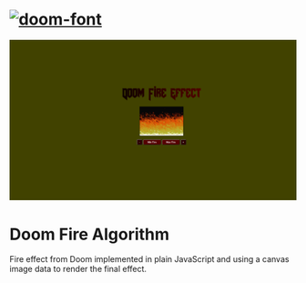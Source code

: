 


<h1  ><a href="https://fontmeme.com/doom-font/"><img src="https://fontmeme.com/permalink/211015/70899727f7c97240063c5f4d37356491.png" alt="doom-font" border="0" left="60"    ></a></h1>

<p align="center">
  <a href="">
    <img src=".github/Doomfire.gif" width="800">
  </a>
</p>


# Doom Fire Algorithm

Fire effect from Doom implemented in plain JavaScript and using a canvas image data to render the final effect.
